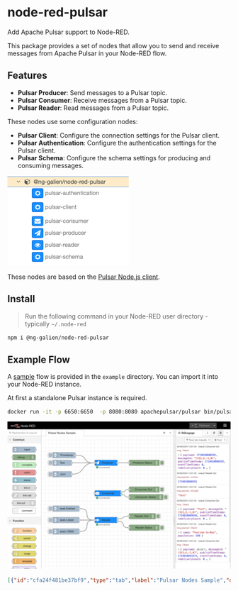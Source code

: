 # node-red-pulsar

Add Apache Pulsar support to Node-RED.  

This package provides a set of nodes that allow you to send and receive messages from Apache Pulsar in your Node-RED flow.

## Features

- **Pulsar Producer**: Send messages to a Pulsar topic.
- **Pulsar Consumer**: Receive messages from a Pulsar topic.
- **Pulsar Reader**: Read messages from a Pulsar topic.

These nodes use some configuration nodes:

- **Pulsar Client**: Configure the connection settings for the Pulsar client.
- **Pulsar Authentication**: Configure the authentication settings for the Pulsar client.
- **Pulsar Schema**: Configure the schema settings for producing and consuming messages.

![img.png](assets/all-nodes.png)

These nodes are based on the [Pulsar Node.js client](https://github.com/apache/pulsar-client-node).

## Install

> Run the following command in your Node-RED user directory - typically `~/.node-red`

```bash
npm i @ng-galien/node-red-pulsar
```

## Example Flow

A [sample](examples/pulsar-nodes.json) flow is provided in the `example` directory. You can import it into your Node-RED instance.

At first a standalone Pulsar instance is required.

```bash
docker run -it -p 6650:6650  -p 8080:8080 apachepulsar/pulsar bin/pulsar standalone
```

![img.png](assets/sample.png)

```json
[{"id":"cfa24f481be37bf9","type":"tab","label":"Pulsar Nodes Sample","disabled":false,"info":"","env":[]},{"id":"16849d1efa765e73","type":"pulsar-client","name":"Pulsar Standalone","authenticationNodeId":"","serviceUrl":"pulsar://localhost:6650","operationTimeoutSeconds":"30","ioThreads":"1","messageListenerThreads":"1","concurrentLookupRequest":"50000","useTls":"false","tlsTrustCertsFilePath":"","tlsValidateHostname":"false","tlsAllowInsecureConnection":"false","statsIntervalInSeconds":"60","listenerName":""},{"id":"3ee18b73e42befd6","type":"pulsar-schema","schemaName":"City","schemaType":"Json","schema":"{\"type\":\"record\",\"name\":\"city\",\"fields\":[{\"name\":\"Name\",\"type\":\"string\"},{\"name\":\"population\",\"type\":\"int\"}]}","properties":"{}"},{"id":"27adf10af4f74286","type":"inject","z":"cfa24f481be37bf9","name":"Timestamp","props":[{"p":"payload"},{"p":"topic","vt":"str"}],"repeat":"","crontab":"","once":false,"onceDelay":0.1,"topic":"","payload":"","payloadType":"date","x":120,"y":100,"wires":[["c13687c96840c562"]]},{"id":"5a53caeafb829a6d","type":"debug","z":"cfa24f481be37bf9","name":"Consumer Out","active":true,"tosidebar":true,"console":false,"tostatus":false,"complete":"true","targetType":"full","statusVal":"","statusType":"auto","x":540,"y":280,"wires":[]},{"id":"f655d018737c735a","type":"debug","z":"cfa24f481be37bf9","name":"Consumer Status","active":true,"tosidebar":true,"console":false,"tostatus":false,"complete":"payload","targetType":"msg","statusVal":"","statusType":"auto","x":550,"y":320,"wires":[]},{"id":"7735035db371684c","type":"debug","z":"cfa24f481be37bf9","name":"Producer Status","active":true,"tosidebar":true,"console":false,"tostatus":false,"complete":"payload","targetType":"msg","statusVal":"","statusType":"auto","x":540,"y":140,"wires":[]},{"id":"85bb6379ed87dd9a","type":"debug","z":"cfa24f481be37bf9","name":"Reader Out","active":true,"tosidebar":true,"console":false,"tostatus":false,"complete":"payload","targetType":"msg","statusVal":"","statusType":"auto","x":530,"y":420,"wires":[]},{"id":"952e560bfeb6ae25","type":"debug","z":"cfa24f481be37bf9","name":"Reader Status","active":true,"tosidebar":true,"console":false,"tostatus":false,"complete":"payload","targetType":"msg","statusVal":"","statusType":"auto","x":540,"y":480,"wires":[]},{"id":"3281b4f57695c320","type":"inject","z":"cfa24f481be37bf9","name":"","props":[{"p":"payload"},{"p":"topic","vt":"str"}],"repeat":"","crontab":"","once":false,"onceDelay":0.1,"topic":"seek","payload":"Earliest","payloadType":"str","x":130,"y":380,"wires":[["89ea0f494da5b4fa"]]},{"id":"4b01b0659c75f7b4","type":"inject","z":"cfa24f481be37bf9","name":"","props":[{"p":"payload"},{"p":"topic","vt":"str"}],"repeat":"","crontab":"","once":false,"onceDelay":0.1,"topic":"seek","payload":"Latest","payloadType":"str","x":130,"y":440,"wires":[["89ea0f494da5b4fa"]]},{"id":"5ab4db75e76b7795","type":"inject","z":"cfa24f481be37bf9","name":"","props":[{"p":"payload"},{"p":"topic","vt":"str"}],"repeat":"","crontab":"","once":false,"onceDelay":0.1,"topic":"seek","payload":"10000","payloadType":"num","x":130,"y":500,"wires":[["89ea0f494da5b4fa"]]},{"id":"4a22a010210a7f94","type":"inject","z":"cfa24f481be37bf9","name":"","props":[{"p":"payload"},{"p":"topic","vt":"str"}],"repeat":"","crontab":"","once":false,"onceDelay":0.1,"topic":"","payload":"Test","payloadType":"str","x":110,"y":140,"wires":[["c13687c96840c562"]]},{"id":"7188c9b4615d1ca0","type":"inject","z":"cfa24f481be37bf9","name":"Json","props":[{"p":"payload"},{"p":"topic","vt":"str"}],"repeat":"","crontab":"","once":false,"onceDelay":0.1,"topic":"","payload":"{\"name\":\"Foncine-le-Bas\",\"population\":198}","payloadType":"json","x":110,"y":200,"wires":[["c13687c96840c562"]]},{"id":"5574625e10bc9d3e","type":"pulsar-consumer","z":"cfa24f481be37bf9","name":"Consumer","clientNodeId":"16849d1efa765e73","schemaNodeId":"3ee18b73e42befd6","topic":"city","subscription":"test","subscriptionType":"Shared","subscriptionInitialPosition":"Latest","ackTimeoutMs":"10000","nAckRedeliverTimeoutMs":"60000","receiverQueueSize":"100","receiverQueueSizeAcrossPartitions":"1000","consumerName":"","readCompacted":"false","privateKeyPath":"","cryptoFailureAction":"FAIL","maxPendingChunkedMessage":"10","autoAckOldestChunkedMessageOnQueueFull":"10","batchIndexAckEnabled":"false","regexSubscriptionMode":"AllTopics","x":350,"y":300,"wires":[["5a53caeafb829a6d"],["f655d018737c735a"]]},{"id":"89ea0f494da5b4fa","type":"pulsar-reader","z":"cfa24f481be37bf9","name":"Reader","clientNodeId":"16849d1efa765e73","schemaNodeId":"3ee18b73e42befd6","topic":"city","startMessage":"Latest","receiverQueueSize":"100","readerName":"","readCompacted":"false","subscriptionRolePrefix":"","privateKeyPath":"","cryptoFailureAction":"Default","x":340,"y":440,"wires":[["85bb6379ed87dd9a"],["952e560bfeb6ae25"]]},{"id":"c13687c96840c562","type":"pulsar-producer","z":"cfa24f481be37bf9","name":"Producer","clientNodeId":"16849d1efa765e73","schemaNodeId":"3ee18b73e42befd6","topic":"city","producerName":"","sendTimeoutMs":"","initialSequenceId":"","maxPendingMessages":"","maxPendingMessagesAcrossPartitions":"","blockIfQueueFull":"true","messageRoutingMode":"Default","hashingScheme":"Default","compressionType":"Default","batchingEnabled":"true","batchingMaxPublishDelayMs":"","batchingMaxMessages":"","properties":"{}","publicKeyPath":"","encryptionKey":"","cryptoFailureAction":"Default","chunkingEnabled":"false","accessMode":"Default","x":340,"y":140,"wires":[["7735035db371684c"]]}]
```

